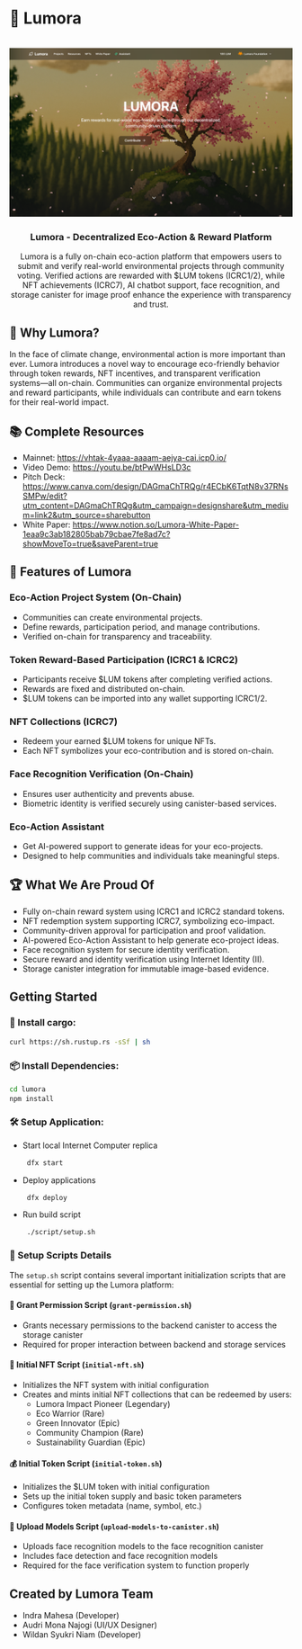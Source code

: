 # 🌱 Lumora

<br />
<div align="center">
  <a href="https://github.com/zinct/jobpilot">
    <img src="assets/landing.png" alt="Logo">
  </a>
  <h3 align="center">Lumora - Decentralized Eco-Action & Reward Platform</h3>
  <p align="center">
     Lumora is a fully on-chain eco-action platform that empowers users to submit and verify real-world environmental projects through community voting. Verified actions are rewarded with $LUM tokens (ICRC1/2), while NFT achievements (ICRC7), AI chatbot support, face recognition, and storage canister for image proof enhance the experience with transparency and trust.
  </p>
</div>

## 📌 Why Lumora?

In the face of climate change, environmental action is more important than ever. Lumora introduces a novel way to encourage eco-friendly behavior through token rewards, NFT incentives, and transparent verification systems—all on-chain. Communities can organize environmental projects and reward participants, while individuals can contribute and earn tokens for their real-world impact.

## 📚 Complete Resources

- Mainnet: https://vhtak-4yaaa-aaaam-aejya-cai.icp0.io/
- Video Demo: https://youtu.be/btPwWHsLD3c
- Pitch Deck: https://www.canva.com/design/DAGmaChTRQg/r4ECbK6TqtN8v37RNsSMPw/edit?utm_content=DAGmaChTRQg&utm_campaign=designshare&utm_medium=link2&utm_source=sharebutton
- White Paper: https://www.notion.so/Lumora-White-Paper-1eaa9c3ab182805bab79cbae7fe8ad7c?showMoveTo=true&saveParent=true

## 🌟 Features of Lumora

### Eco-Action Project System (On-Chain)

- Communities can create environmental projects.
- Define rewards, participation period, and manage contributions.
- Verified on-chain for transparency and traceability.

### Token Reward-Based Participation (ICRC1 & ICRC2)

- Participants receive $LUM tokens after completing verified actions.
- Rewards are fixed and distributed on-chain.
- $LUM tokens can be imported into any wallet supporting ICRC1/2.

### NFT Collections (ICRC7)

- Redeem your earned $LUM tokens for unique NFTs.
- Each NFT symbolizes your eco-contribution and is stored on-chain.

### Face Recognition Verification (On-Chain)

- Ensures user authenticity and prevents abuse.
- Biometric identity is verified securely using canister-based services.

### Eco-Action Assistant

- Get AI-powered support to generate ideas for your eco-projects.
- Designed to help communities and individuals take meaningful steps.

## 🏆 What We Are Proud Of

- Fully on-chain reward system using ICRC1 and ICRC2 standard tokens.
- NFT redemption system supporting ICRC7, symbolizing eco-impact.
- Community-driven approval for participation and proof validation.
- AI-powered Eco-Action Assistant to help generate eco-project ideas.
- Face recognition system for secure identity verification.
- Secure reward and identity verification using Internet Identity (II).
- Storage canister integration for immutable image-based evidence.

## Getting Started

### 📎 Install cargo:

```sh
curl https://sh.rustup.rs -sSf | sh
```

### 📦 Install Dependencies:

```sh
cd lumora
npm install
```

### 🛠 Setup Application:

- Start local Internet Computer replica

  ```sh
   dfx start
  ```

- Deploy applications

  ```sh
   dfx deploy
  ```

- Run build script

  ```sh
   ./script/setup.sh
  ```

### 🔧 Setup Scripts Details

The `setup.sh` script contains several important initialization scripts that are essential for setting up the Lumora platform:

#### 🔐 Grant Permission Script (`grant-permission.sh`)

- Grants necessary permissions to the backend canister to access the storage canister
- Required for proper interaction between backend and storage services

#### 🎨 Initial NFT Script (`initial-nft.sh`)

- Initializes the NFT system with initial configuration
- Creates and mints initial NFT collections that can be redeemed by users:
  - Lumora Impact Pioneer (Legendary)
  - Eco Warrior (Rare)
  - Green Innovator (Epic)
  - Community Champion (Rare)
  - Sustainability Guardian (Epic)

#### 💰 Initial Token Script (`initial-token.sh`)

- Initializes the $LUM token with initial configuration
- Sets up the initial token supply and basic token parameters
- Configures token metadata (name, symbol, etc.)

#### 👤 Upload Models Script (`upload-models-to-canister.sh`)

- Uploads face recognition models to the face recognition canister
- Includes face detection and face recognition models
- Required for the face verification system to function properly

## Created by Lumora Team

- Indra Mahesa (Developer)
- Audri Mona Najogi (UI/UX Designer)
- Wildan Syukri Niam (Developer)
